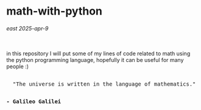 # math-with-python
<h6>east 2025-apr-9</h6> <br>
in this repository I will put some of my lines of code related to math using the python programming language, hopefully it can be useful for many people :) </br>
<pre>     
  "The universe is written in the language of mathematics."

  <b>- Galileo Galilei</b>

  
</pre>
